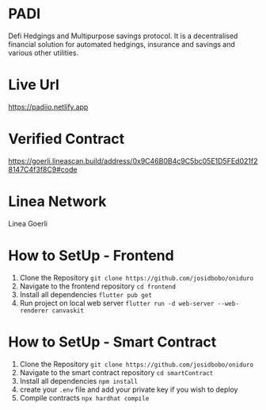 # PADI

Defi Hedgings and Multipurpose savings protocol. It is a decentralised financial solution for automated hedgings, insurance and savings and various other utilities. 

# Live Url
https://padiio.netlify.app

# Verified Contract
https://goerli.lineascan.build/address/0x9C46B0B4c9C5bc05E1D5FEd021f28147C4f3f8C9#code

# Linea Network
Linea Goerli

# How to SetUp - Frontend

1. Clone the Repository ``` git clone https://github.com/josidbobo/oniduro ```
2. Navigate to the frontend repository ``` cd frontend ```
3. Install all dependencies ``` flutter pub get ```
4. Run project on local web server ``` flutter run -d web-server --web-renderer canvaskit ```

# How to SetUp - Smart Contract

1. Clone the Repository ``` git clone https://github.com/josidbobo/oniduro ```
2. Navigate to the smart contract repository ``` cd smartContract ```
3. Install all dependencies ``` npm install ```
4. create your ```.env``` file and add your private key if you wish to deploy
5. Compile contracts ``` npx hardhat compile ```